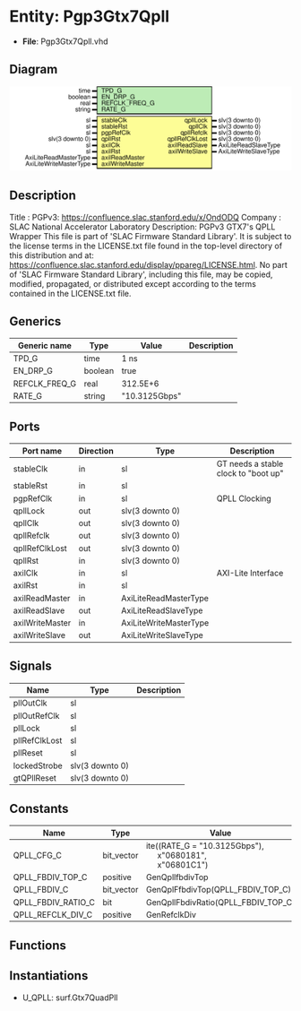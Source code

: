 # Entity: Pgp3Gtx7Qpll

- **File**: Pgp3Gtx7Qpll.vhd
## Diagram

![Diagram](Pgp3Gtx7Qpll.svg "Diagram")
## Description

Title      : PGPv3: https://confluence.slac.stanford.edu/x/OndODQ
Company    : SLAC National Accelerator Laboratory
Description: PGPv3 GTX7's QPLL Wrapper
This file is part of 'SLAC Firmware Standard Library'.
It is subject to the license terms in the LICENSE.txt file found in the
top-level directory of this distribution and at:
   https://confluence.slac.stanford.edu/display/ppareg/LICENSE.html.
No part of 'SLAC Firmware Standard Library', including this file,
may be copied, modified, propagated, or distributed except according to
the terms contained in the LICENSE.txt file.
## Generics

| Generic name  | Type    | Value         | Description |
| ------------- | ------- | ------------- | ----------- |
| TPD_G         | time    | 1 ns          |             |
| EN_DRP_G      | boolean | true          |             |
| REFCLK_FREQ_G | real    | 312.5E+6      |             |
| RATE_G        | string  | "10.3125Gbps" |             |
## Ports

| Port name       | Direction | Type                   | Description                          |
| --------------- | --------- | ---------------------- | ------------------------------------ |
| stableClk       | in        | sl                     | GT needs a stable clock to "boot up" |
| stableRst       | in        | sl                     |                                      |
| pgpRefClk       | in        | sl                     | QPLL Clocking                        |
| qpllLock        | out       | slv(3 downto 0)        |                                      |
| qpllClk         | out       | slv(3 downto 0)        |                                      |
| qpllRefclk      | out       | slv(3 downto 0)        |                                      |
| qpllRefClkLost  | out       | slv(3 downto 0)        |                                      |
| qpllRst         | in        | slv(3 downto 0)        |                                      |
| axilClk         | in        | sl                     | AXI-Lite Interface                   |
| axilRst         | in        | sl                     |                                      |
| axilReadMaster  | in        | AxiLiteReadMasterType  |                                      |
| axilReadSlave   | out       | AxiLiteReadSlaveType   |                                      |
| axilWriteMaster | in        | AxiLiteWriteMasterType |                                      |
| axilWriteSlave  | out       | AxiLiteWriteSlaveType  |                                      |
## Signals

| Name          | Type            | Description |
| ------------- | --------------- | ----------- |
| pllOutClk     | sl              |             |
| pllOutRefClk  | sl              |             |
| pllLock       | sl              |             |
| pllRefClkLost | sl              |             |
| pllReset      | sl              |             |
| lockedStrobe  | slv(3 downto 0) |             |
| gtQPllReset   | slv(3 downto 0) |             |
## Constants

| Name               | Type       | Value                                                                                                                          | Description |
| ------------------ | ---------- | ------------------------------------------------------------------------------------------------------------------------------ | ----------- |
| QPLL_CFG_C         | bit_vector |  ite((RATE_G = "10.3125Gbps"),<br><span style="padding-left:20px"> x"0680181",<br><span style="padding-left:20px"> x"06801C1") |             |
| QPLL_FBDIV_TOP_C   | positive   |  GenQpllfbdivTop                                                                                                               |             |
| QPLL_FBDIV_C       | bit_vector |  GenQplFfbdivTop(QPLL_FBDIV_TOP_C)                                                                                             |             |
| QPLL_FBDIV_RATIO_C | bit        |  GenQpllFbdivRatio(QPLL_FBDIV_TOP_C)                                                                                           |             |
| QPLL_REFCLK_DIV_C  | positive   |  GenRefclkDiv                                                                                                                  |             |
## Functions
## Instantiations

- U_QPLL: surf.Gtx7QuadPll
